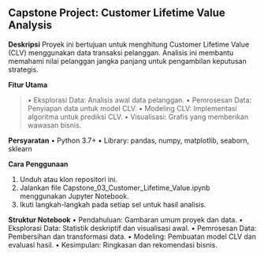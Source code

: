**Capstone Project: Customer Lifetime Value Analysis**
---
**Deskripsi**
Proyek ini bertujuan untuk menghitung Customer Lifetime Value (CLV) menggunakan data transaksi pelanggan. Analisis ini membantu memahami nilai pelanggan jangka panjang untuk pengambilan keputusan strategis.

**Fitur Utama**
>•	Eksplorasi Data: Analisis awal data pelanggan.
>•	Pemrosesan Data: Penyiapan data untuk model CLV.
•	Modeling CLV: Implementasi algoritma untuk prediksi CLV.
•	Visualisasi: Grafis yang memberikan wawasan bisnis.

**Persyaratan**
•	Python 3.7+
•	Library: pandas, numpy, matplotlib, seaborn, sklearn

**Cara Penggunaan**
1.	Unduh atau klon repositori ini.
2.	Jalankan file Capstone_03_Customer_Lifetime_Value.ipynb menggunakan Jupyter Notebook.
3.	Ikuti langkah-langkah pada setiap sel untuk hasil analisis.

**Struktur Notebook**
•	Pendahuluan: Gambaran umum proyek dan data.
•	Eksplorasi Data: Statistik deskriptif dan visualisasi awal.
•	Pemrosesan Data: Pembersihan dan transformasi data.
•	Modeling: Pembuatan model CLV dan evaluasi hasil.
•	Kesimpulan: Ringkasan dan rekomendasi bisnis.
